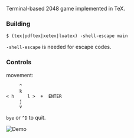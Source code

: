 Terminal-based 2048 game implemented in TeX.

### Building

```
$ (tex|pdftex|xetex|luatex) -shell-escape main
```

`-shell-escape` is needed for escape codes.

### Controls

movement:
```
     ^
     k
< h     l >  +  ENTER
     j
     v

```

`bye` or `^D` to quit.

![Demo](https://github.com/plante3/2048tex/main/demo.gif)